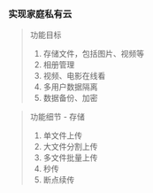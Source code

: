 ### 实现家庭私有云

> 功能目标
> 1. 存储文件，包括图片、视频等
> 2. 相册管理
> 3. 视频、电影在线看
> 4. 多用户数据隔离
> 5. 数据备份、加密

> 功能细节 - 存储  
> 1. 单文件上传
> 2. 大文件分割上传
> 3. 多文件批量上传
> 4. 秒传
> 5. 断点续传